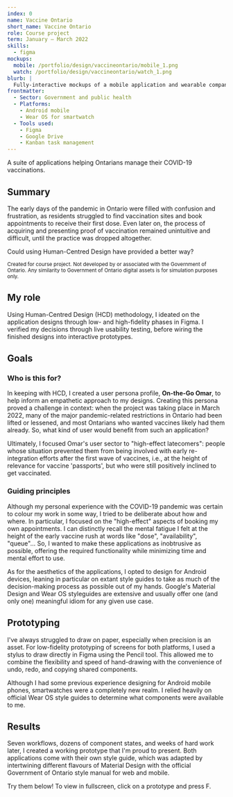 ```yaml
---
index: 0
name: Vaccine Ontario
short_name: Vaccine Ontario
role: Course project
term: January – March 2022
skills:
  - figma
mockups:
  mobile: /portfolio/design/vaccineontario/mobile_1.png
  watch: /portfolio/design/vaccineontario/watch_1.png
blurb: |
  Fully-interactive mockups of a mobile application and wearable companion app, helping Ontario residents manage their COVID-19 vaccine appointments and certificates.
frontmatter:
  - Sector: Government and public health
  - Platforms:
    - Android mobile
    - Wear OS for smartwatch
  - Tools used:
    - Figma
    - Google Drive
    - Kanban task management
---
```

A suite of applications helping Ontarians manage their COVID-19 vaccinations.

## Summary
The early days of the pandemic in Ontario were filled with confusion and frustration, as residents struggled to find vaccination sites and book appointments to receive their first dose. Even later on, the process of acquiring and presenting proof of vaccination remained unintuitive and difficult, until the practice was dropped altogether.

Could using Human-Centred Design have provided a better way?

<sub>Created for course project. Not developed by or associated with the Government of Ontario. Any similarity to Government of Ontario digital assets is for simulation purposes only.</sub>

## My role
Using Human-Centred Design (HCD) methodology, I ideated on the application designs through low- and high-fidelity phases in Figma. I verified my decisions through live usability testing, before wiring the finished designs into interactive prototypes.

## Goals
### Who is this for?
In keeping with HCD, I created a user persona profile, **On-the-Go Omar**, to help inform an empathetic approach to my designs. Creating this persona proved a challenge in context: when the project was taking place in March 2022, many of the major pandemic-related restrictions in Ontario had been lifted or lessened, and most Ontarians who wanted vaccines likely had them already. So, what kind of user would benefit from such an application?

Ultimately, I focused Omar's user sector to "high-effect latecomers": people whose situation prevented them from being involved with early re-integration efforts after the first wave of vaccines, i.e., at the height of relevance for vaccine 'passports', but who were still positively inclined to get vaccinated.

### Guiding principles
Although my personal experience with the COVID-19 pandemic was certain to colour my work in some way, I tried to be deliberate about how and where. In particular, I focused on the "high-effect" aspects of booking my own appointments. I can distinctly recall the mental fatigue I felt at the height of the early vaccine rush at words like "dose", "availability", "queue"... So, I wanted to make these applications as inobtrusive as possible, offering the required functionality while minimizing time and mental effort to use.

As for the aesthetics of the applications, I opted to design for Android devices, leaning in particular on extant style guides to take as much of the decision-making process as possible out of my hands. Google's Material Design and Wear OS styleguides are extensive and usually offer one (and only one) meaningful idiom for any given use case.

## Prototyping
I've always struggled to draw on paper, especially when precision is an asset. For low-fidelity prototyping of screens for both platforms, I used a stylus to draw directly in Figma using the Pencil tool. This allowed me to combine the flexibility and speed of hand-drawing with the convenience of undo, redo, and copying shared components.

<figure id="vaccine-lofi-mobile"></figure>
<figure id="vaccine-lofi-watch"></figure>

Although I had some previous experience designing for Android mobile phones, smartwatches were a completely new realm. I relied heavily on official Wear OS style guides to determine what components were available to me.

## Results
Seven workflows, dozens of component states, and weeks of hard work later, I created a working prototype that I'm proud to present. Both applications come with their own style guide, which was adapted by intertwining different flavours of Material Design with the official Government of Ontario style manual for web and mobile.

Try them below! To view in fullscreen, click on a prototype and press F.

<figure id="vaccine-prototypes"></figure>